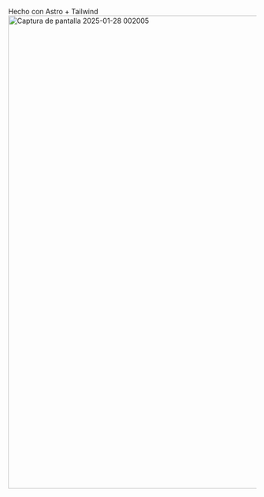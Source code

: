Hecho con Astro + Tailwind
<img width="958" alt="Captura de pantalla 2025-01-28 002005" src="https://github.com/user-attachments/assets/e5f63233-a31d-4072-bf47-8e36614b3add" />
